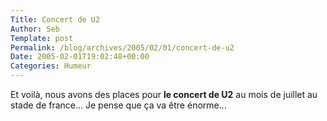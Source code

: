 ```yaml
--- 
Title: Concert de U2
Author: Seb
Template: post
Permalink: /blog/archives/2005/02/01/concert-de-u2
Date: 2005-02-01T19:02:48+00:00
Categories: Humeur
--- 
```


Et voilà, nous avons des places pour **le concert de U2** au mois de juillet au stade de france&#8230; Je pense que ça va être énorme&#8230;